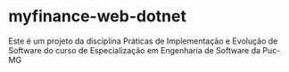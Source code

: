 # myfinance-web-dotnet
Este é um projeto da disciplina Práticas de Implementação e Evolução de Software do curso de Especialização em Engenharia de Software da Puc-MG

